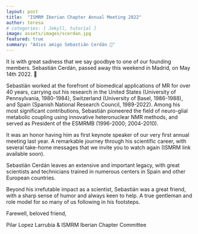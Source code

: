```yaml
---
layout: post
title:  "ISMRM Iberian Chapter Annual Meeting 2022"
author: teresa
# categories: [ Jekyll, tutorial ]
image: assets/images/scerdan.jpg
featured: true
summary: "Adios amigo Sebastián Cerdán 🤍"
---
```


It is with great sadness that we say goodbye to one of our founding members. Sebastián Cerdán, passed away this weekend in Madrid, on May 14th 2022. 🤍

Sebastián worked at the forefront of biomedical applications of MR for over 40 years, carrying out his research in the United States (University of Pennsylvania, 1980-1984), Switzerland (University of Basel, 1986-1988), and Spain (Spanish National Research Council, 1989-2022). Among his most significant contributions, Sebastián pioneered the field of neuro-glial metabolic coupling using innovative heteronuclear NMR methods, and served as President of the ESMRMB (1996-2000; 2004-2010).

It was an honor having him as first keynote speaker of our very first annual meeting last year. A remarkable journey through his scientific career, with several take-home messages that we invite you to watch again (ISMRM link available soon).

Sebastián Cerdán leaves an extensive and important legacy, with great scientists and technicians trained in numerous centers in Spain and other European countries.

Beyond his irrefutable impact as a scientist, Sebastián was a great friend, with a sharp sense of humor and always keen to help. A true gentleman and role model for so many of us following in his footsteps.

Farewell, beloved friend,

Pilar Lopez Larrubia & ISMRM Iberian Chapter Committee
